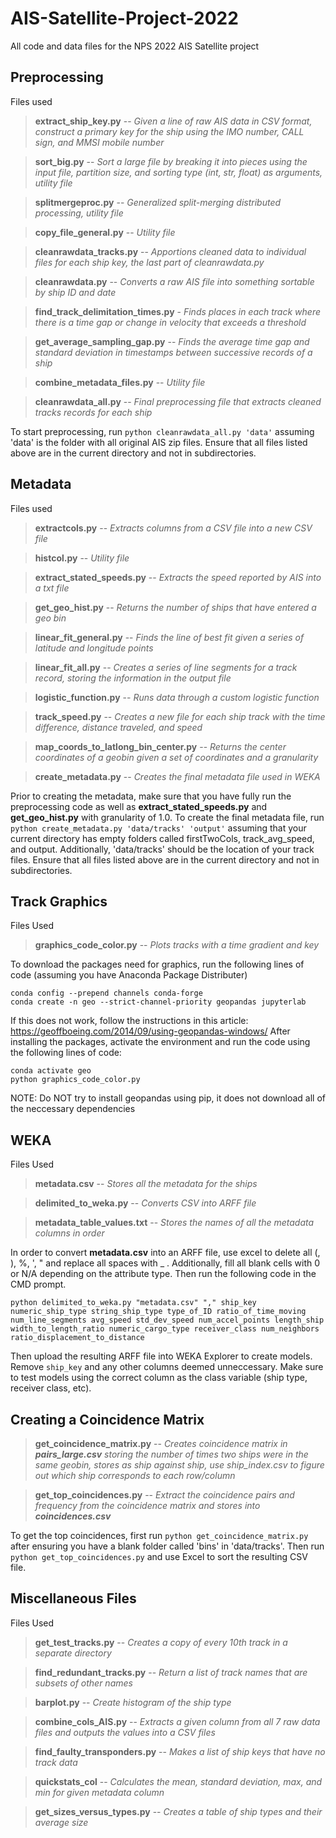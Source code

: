 # AIS-Satellite-Project-2022
All code and data files for the NPS 2022 AIS Satellite project


## Preprocessing
Files used
> **extract_ship_key.py** -- *Given a line of raw AIS data in CSV format, construct a primary key for the ship using the IMO number, CALL sign, and MMSI mobile number*

> **sort_big.py** -- *Sort a large file by breaking it into pieces using the input file, partition size, and sorting type (int, str, float) as arguments, utility file*

> **splitmergeproc.py** -- *Generalized split-merging distributed processing, utility file*

> **copy_file_general.py** -- *Utility file*

> **cleanrawdata_tracks.py** -- *Apportions cleaned data to individual files for each ship key, the last part of cleanrawdata.py*

> **cleanrawdata.py** -- *Converts a raw AIS file into something sortable by ship ID and date*

> **find_track_delimitation_times.py** - *Finds places in each track where there is a time gap or change in velocity that exceeds a threshold*

> **get_average_sampling_gap.py** -- *Finds the average time gap and standard deviation in timestamps between successive records of a ship*

> **combine_metadata_files.py** -- *Utility file*

> **cleanrawdata_all.py** -- *Final preprocessing file that extracts cleaned tracks records for each ship*

To start preprocessing, run ```python cleanrawdata_all.py 'data'``` assuming 'data' is the folder with all original AIS zip files. Ensure that all files listed above are in the current directory and not in subdirectories.


## Metadata
Files used
> **extractcols.py** -- *Extracts columns from a CSV file into a new CSV file*

> **histcol.py** -- *Utility file*

> **extract_stated_speeds.py** -- *Extracts the speed reported by AIS into a txt file*

> **get_geo_hist.py** -- *Returns the number of ships that have entered a geo bin*

> **linear_fit_general.py** -- *Finds the line of best fit given a series of latitude and longitude points*

> **linear_fit_all.py** -- *Creates a series of line segments for a track record, storing the information in the output file*

> **logistic_function.py** -- *Runs data through a custom logistic function*

> **track_speed.py** -- *Creates a new file for each ship track with the time difference, distance traveled, and speed*

> **map_coords_to_latlong_bin_center.py** -- *Returns the center coordinates of a geobin given a set of coordinates and a granularity*

> **create_metadata.py** -- *Creates the final metadata file used in WEKA*

Prior to creating the metadata, make sure that you have fully run the preprocessing code as well as **extract_stated_speeds.py** and **get_geo_hist.py** with granularity of 1.0. To create the final metadata file, run ```python create_metadata.py 'data/tracks' 'output'``` assuming that your current directory has empty folders called firstTwoCols, track_avg_speed, and output. Additionally, 'data/tracks' should be the location of your track files. Ensure that all files listed above are in the current directory and not in subdirectories.


## Track Graphics
Files Used
> **graphics_code_color.py** -- *Plots tracks with a time gradient and key*

To download the packages need for graphics, run the following lines of code (assuming you have Anaconda Package Distributer)
```
conda config --prepend channels conda-forge
conda create -n geo --strict-channel-priority geopandas jupyterlab
```
If this does not work, follow the instructions in this article: https://geoffboeing.com/2014/09/using-geopandas-windows/
After installing the packages, activate the environment and run the code using the following lines of code:
```
conda activate geo
python graphics_code_color.py
```
NOTE: Do NOT try to install geopandas using pip, it does not download all of the neccessary dependencies


## WEKA
Files Used
> **metadata.csv** -- *Stores all the metadata for the ships*

> **delimited_to_weka.py** -- *Converts CSV into ARFF file*

> **metadata_table_values.txt** -- *Stores the names of all the metadata columns in order*

In order to convert **metadata.csv** into an ARFF file, use excel to delete all (, ), %, ', " and replace all spaces with _ . Additionally, fill all blank cells with 0 or N/A depending on the attribute type. Then run the following code in the CMD prompt.
```
python delimited_to_weka.py "metadata.csv" "," ship_key numeric_ship_type string_ship_type type_of_ID ratio_of_time_moving num_line_segments avg_speed std_dev_speed num_accel_points length_ship width_to_length_ratio numeric_cargo_type receiver_class num_neighbors ratio_displacement_to_distance
```
Then upload the resulting ARFF file into WEKA Explorer to create models. Remove ```ship_key``` and any other columns deemed unneccessary. Make sure to test models using the correct column as the class variable (ship type, receiver class, etc).


## Creating a Coincidence Matrix
> **get_coincidence_matrix.py** -- *Creates coincidence matrix in **pairs_large.csv** storing the number of times two ships were in the same geobin, stores as ship against ship, use ship_index.csv to figure out which ship corresponds to each row/column*

> **get_top_coincidences.py** -- *Extract the coincidence pairs and frequency from the coincidence matrix and stores into **coincidences.csv***

To get the top coincidences, first run ```python get_coincidence_matrix.py``` after ensuring you have a blank folder called 'bins' in 'data/tracks'. Then run ```python get_top_coincidences.py``` and use Excel to sort the resulting CSV file. 



## Miscellaneous Files
Files Used
> **get_test_tracks.py** -- *Creates a copy of every 10th track in a separate directory*

> **find_redundant_tracks.py** -- *Return a list of track names that are subsets of other names*

> **barplot.py** -- *Create histogram of the ship type*

> **combine_cols_AIS.py** -- *Extracts a given column from all 7 raw data files and outputs the values into a CSV files*

> **find_faulty_transponders.py** -- *Makes a list of ship keys that have no track data*

> **quickstats_col** -- *Calculates the mean, standard deviation, max, and min for given metadata column*

> **get_sizes_versus_types.py** -- *Creates a table of ship types and their average size*
